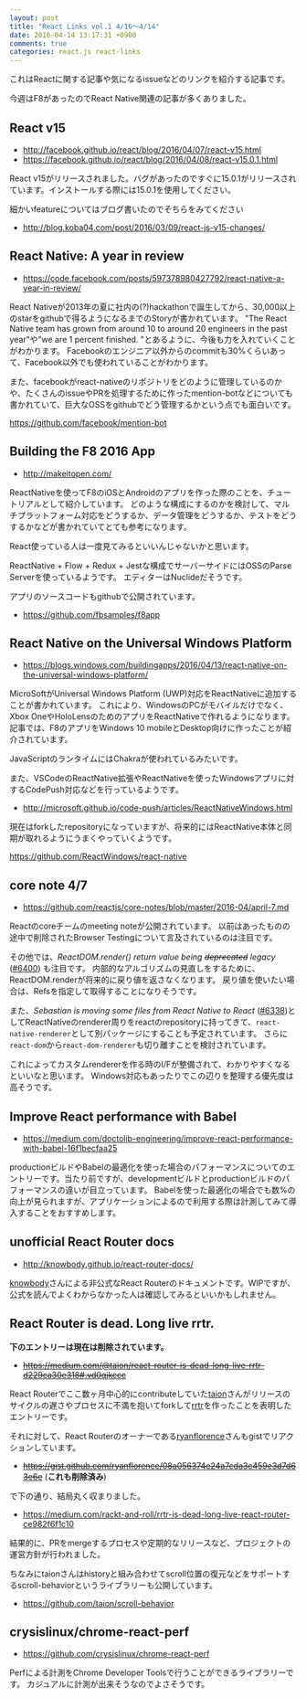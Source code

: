 ```yaml
---
layout: post
title: "React Links vol.1 4/16〜4/14"
date: 2016-04-14 13:17:31 +0900
comments: true
categories: react.js react-links
---
```


これはReactに関する記事や気になるissueなどのリンクを紹介する記事です。

今週はF8があったのでReact Native関連の記事が多くありました。

<!-- more -->


## React v15

* http://facebook.github.io/react/blog/2016/04/07/react-v15.html
* https://facebook.github.io/react/blog/2016/04/08/react-v15.0.1.html

React v15がリリースされました。バグがあったのですぐに15.0.1がリリースされています。インストールする際には15.0.1を使用してください。

細かいfeatureについてはブログ書いたのでそちらをみてください

* http://blog.koba04.com/post/2016/03/09/react-js-v15-changes/

## React Native: A year in review

* https://code.facebook.com/posts/597378980427792/react-native-a-year-in-review/

React Nativeが2013年の夏に社内の(?)hackathonで誕生してから、30,000以上のstarをgithubで得るようになるまでのStoryが書かれています。
"The React Native team has grown from around 10 to around 20 engineers in the past year"や"we are 1 percent finished. "とあるように、今後も力を入れていくことがわかります。
Facebookのエンジニア以外からのcommitも30%くらいあって、Facebook以外でも使われていることがわかります。

また、facebookがreact-nativeのリポジトリをどのように管理しているのかや、たくさんのissueやPRを処理するために作ったmention-botなどについても書かれていて、巨大なOSSをgithubでどう管理するかという点でも面白いです。

https://github.com/facebook/mention-bot


## Building the F8 2016 App

* http://makeitopen.com/

ReactNativeを使ってF8のiOSとAndroidのアプリを作った際のことを、チュートリアルとして紹介しています。
どのような構成にするのかを検討して、マルチプラットフォーム対応をどうするか、データ管理をどうするか、テストをどうするかなどが書かれていてとても参考になります。

React使っている人は一度見てみるといいんじゃないかと思います。

ReactNative + Flow + Redux + Jestな構成でサーバーサイドにはOSSのParse Serverを使っているようです。
エディターはNuclideだそうです。

アプリのソースコードもgithubで公開されています。

* https://github.com/fbsamples/f8app

## React Native on the Universal Windows Platform

* https://blogs.windows.com/buildingapps/2016/04/13/react-native-on-the-universal-windows-platform/

MicroSoftがUniversal Windows Platform (UWP)対応をReactNativeに追加することが書かれています。
これにより、WindowsのPCがモバイルだけでなく、Xbox OneやHoloLensのためのアプリをReactNativeで作れるようになります。
記事では、F8のアプリをWindows 10 mobileとDesktop向けに作ったことが紹介されています。

JavaScriptのランタイムにはChakraが使われているみたいです。

また、VSCodeのReactNative拡張やReactNativeを使ったWindowsアプリに対するCodePush対応などを行っているようです。

* http://microsoft.github.io/code-push/articles/ReactNativeWindows.html

現在はforkしたrepositoryになっていますが、将来的にはReactNative本体と同期が取れるようにうまくやっていくようです。

https://github.com/ReactWindows/react-native


## core note 4/7

* https://github.com/reactjs/core-notes/blob/master/2016-04/april-7.md

Reactのcoreチームのmeeting noteが公開されています。
以前はあったものの途中で削除されたBrowser Testingについて言及されているのは注目です。

その他では、*ReactDOM.render() return value being ~~deprecated~~ legacy* ([#6400](https://github.com/facebook/react/pull/6400)) も注目です。
内部的なアルゴリズムの見直しをするために、ReactDOM.renderが将来的に戻り値を返さなくなります。
戻り値を使いたい場合は、Refsを指定して取得することになりそうです。

また、*Sebastian is moving some files from React Native to React* ([#6338](https://github.com/facebook/react/pull/6338))としてReactNativeのrenderer周りをreactのrepositoryに持ってきて、`react-native-renderer`として別パッケージにすることも予定されています。
さらに`react-dom`から`react-dom-renderer`も切り離すことを検討されています。

これによってカスタムrendererを作る時のI/Fが整備されて、わかりやすくなるといいなと思います。
Windows対応もあったりでこの辺りを整理する優先度は高そうです。


## Improve React performance with Babel

* https://medium.com/doctolib-engineering/improve-react-performance-with-babel-16f1becfaa25

productionビルドやBabelの最適化を使った場合のパフォーマンスについてのエントリーです。当たり前ですが、developmentビルドとproductionビルドのパフォーマンスの違いが目立っています。
Babelを使った最適化の場合でも数%の向上が見られますが、アプリケーションによるので利用する際は計測してみて導入することをおすすめします。


## unofficial React Router docs

* http://knowbody.github.io/react-router-docs/

[knowbody](https://github.com/knowbody)さんによる非公式なReact Routerのドキュメントです。WIPですが、公式を読んでよくわからなかった人は確認してみるといいかもしれません。


## React Router is dead. Long live rrtr.

**下のエントリーは現在は削除されています。**

* ~~https://medium.com/@taion/react-router-is-dead-long-live-rrtr-d229ca30e318#.vd0qjkccc~~

React Routerでここ数ヶ月中心的にcontributeしていた[taion](https://github.com/taion)さんがリリースのサイクルの遅さやプロセスに不満を抱いてforkして[rrtr](https://github.com/taion/rrtr)を作ったことを表明したエントリーです。

それに対して、React Routerのオーナーである[ryanflorence](https://github.com/ryanflorence)さんもgistでリアクションしています。

* ~~https://gist.github.com/ryanflorence/08a056374e24a7cda3c459e3d7d63e6e~~ (**これも削除済み**)

で下の通り、結局丸く収まりました。

* https://medium.com/rackt-and-roll/rrtr-is-dead-long-live-react-router-ce982f6f1c10

結果的に、PRをmergeするプロセスや定期的なリリースなど、プロジェクトの運営方針が行われました。

ちなみにtaionさんはhistoryと組み合わせてscroll位置の復元などをサポートするscroll-behaviorというライブラリーも公開しています。

* https://github.com/taion/scroll-behavior

## crysislinux/chrome-react-perf

* https://github.com/crysislinux/chrome-react-perf

Perfによる計測をChrome Developer Toolsで行うことができるライブラリーです。
カジュアルに計測が出来そうなのでよさそうです。
